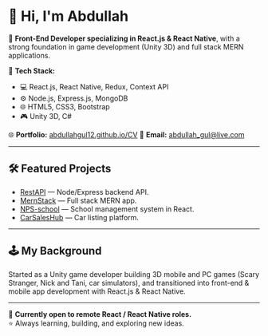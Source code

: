 # 👋 Hi, I'm Abdullah

🎯 **Front-End Developer specializing in React.js & React Native**, with a strong foundation in game development (Unity 3D) and full stack MERN applications.

🚀 **Tech Stack:**
- 💻 React.js, React Native, Redux, Context API
- ⚙️ Node.js, Express.js, MongoDB
- 🌐 HTML5, CSS3, Bootstrap
- 🎮 Unity 3D, C#

🌐 **Portfolio:** [abdullahgul12.github.io/CV](https://abdullahgul12.github.io/CV)
📧 **Email:** abdullah_gul@live.com

---

## 🛠 Featured Projects

- [RestAPI](https://github.com/AbdullahGulAwan/RestAPI) — Node/Express backend API.
- [MernStack](https://github.com/AbdullahGulAwan/MernStack) — Full stack MERN app.
- [NPS-school](https://github.com/AbdullahGulAwan/NPS-school) — School management system in React.
- [CarSalesHub](https://github.com/AbdullahGulAwan/CarSalesHub) — Car listing platform.

---

## 🕹️ My Background

Started as a Unity game developer building 3D mobile and PC games (Scary Stranger, Nick and Tani, car simulators), and transitioned into front-end & mobile app development with React.js & React Native.

---

💼 **Currently open to remote React / React Native roles.**  
⭐ Always learning, building, and exploring new ideas.
